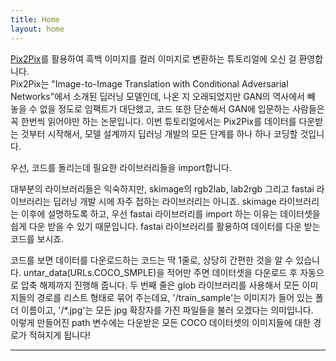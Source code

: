 ```yaml
---
title: Home
layout: home
---
```


[Pix2Pix]를 활용하여 흑백 이미지를 컬러 이미지로 변환하는 튜토리얼에 오신 걸 환영합니다.  
Pix2Pix는 "Image-to-Image Translation with Conditional Adversarial Networks"에서 소개된 딥러닝 모델인데, 나온 지 오래되었지만 GAN의 역사에서 빼 놓을 수 없을 정도로 임팩트가 대단했고, 코드 또한 단순해서 GAN에 입문하는 사람들은 꼭 한번씩 읽어야만 하는 논문입니다. 이번 튜토리얼에서는 Pix2Pix를 데이터를 다운받는 것부터 시작해서, 모델 설계까지 딥러닝 개발의 모든 단계를 하나 하나 코딩할 것입니다.  

우선, 코드를 돌리는데 필요한 라이브러리들을 import합니다.
<script src="https://gist.github.com/youngjaeoh/89b7c8b7914a92e063f6da60779398a9.js"></script>

대부분의 라이브러리들은 익숙하지만, skimage의 rgb2lab, lab2rgb 그리고 fastai 라이브러리는 딥러닝 개발 시에 자주 접하는 라이브러리는 아니죠. skimage 라이브러리는 이후에 설명하도록 하고, 우선 fastai 라이브러리를 import 하는 이유는 데이터셋을 쉽게 다운 받을 수 있기 때문입니다. fastai 라이브러리를 활용하여 데이터를 다운 받는 코드를 보시죠.
<script src="https://gist.github.com/youngjaeoh/00675769dc3a561e1ae434dea03d9b69.js"></script>
코드를 보면 데이터를 다운로드하는 코드는 딱 1줄로, 상당히 간편한 것을 알 수 있습니다. untar_data(URLs.COCO_SMPLE)을 적어만 주면 데이터셋을 다운로드 후 자동으로 압축 해제까지 진행해 줍니다. 두 번째 줄은 glob 라이브러리를 사용해서 모든 이미지들의 경로를 리스트 형태로 묶어 주는데요, '/train_sample'는 이미지가 들어 있는 폴더 이름이고,  '/*.jpg'는 모든 jpg 확장자를 가진 파일들을 불러 오겠다는 의미입니다.  
이렇게 만들어진 path 변수에는 다운받은 모든 COCO 데이터셋의 이미지들에 대한 경로가 적혀지게 됩니다!



----
[Pix2Pix]: https://arxiv.org/pdf/1611.07004.pdf
